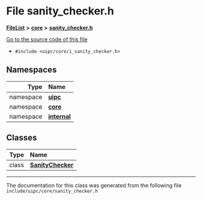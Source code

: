 

# File sanity\_checker.h



[**FileList**](files.md) **>** [**core**](dir_eca9d1283f7cad9ff89c5ab44937d4d9.md) **>** [**sanity\_checker.h**](sanity__checker_8h.md)

[Go to the source code of this file](sanity__checker_8h_source.md)



* `#include <uipc/core/i_sanity_checker.h>`













## Namespaces

| Type | Name |
| ---: | :--- |
| namespace | [**uipc**](namespaceuipc.md) <br> |
| namespace | [**core**](namespaceuipc_1_1core.md) <br> |
| namespace | [**internal**](namespaceuipc_1_1core_1_1internal.md) <br> |


## Classes

| Type | Name |
| ---: | :--- |
| class | [**SanityChecker**](classuipc_1_1core_1_1_sanity_checker.md) <br> |



















































------------------------------
The documentation for this class was generated from the following file `include/uipc/core/sanity_checker.h`

